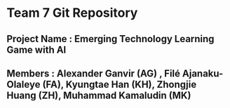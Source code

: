 # Team 7 Git Repository
## Project Name : Emerging Technology Learning Game with AI 
## Members : Alexander Ganvir (AG) , Filé Ajanaku-Olaleye (FA), Kyungtae Han (KH), Zhongjie Huang (ZH), Muhammad Kamaludin (MK) 
